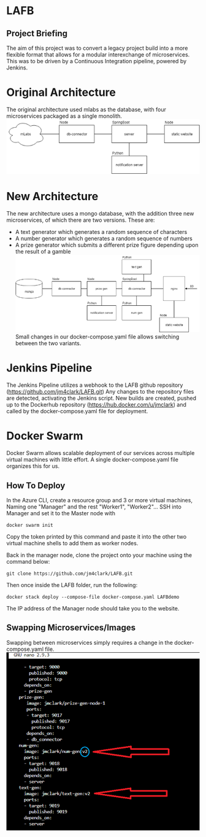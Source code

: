# LAFB

## Project Briefing
The aim of this project was to convert a legacy project build into a more flexible format that allows for a modular interexchange of microservices. This was to be driven by a Continuous Integration pipeline, powered by Jenkins.

# Original Architecture
The original architecture used mlabs as the database, with four microservices packaged as a single monolith.
![Image of Yaktocat](/images/Architecture1.png)

# New Architecture
The new architecture uses a mongo database, with the addition three new microservices, of which there are two versions. These are:
* A text generator which generates a random sequence of characters
* A number generator which generates a random sequence of numbers
* A prize generator which submits a different prize figure depending upon the result of a gamble
![Image of Yaktocat](/images/Architecture2.png)
Small changes in our docker-compose.yaml file allows switching between the two variants.

# Jenkins Pipeline
The Jenkins Pipeline utilizes a webhook to the LAFB github repository (https://github.com/jm4clark/LAFB.git)
Any changes to the repository files are detected, activating the Jenkins script.
New builds are created, pushed up to the Dockerhub repository (https://hub.docker.com/u/jmclark) and called by the docker-compose.yaml file for deployment.

# Docker Swarm
Docker Swarm allows scalable deployment of our services across multiple virtual machines with little effort. A single docker-compose.yaml file organizes this for us.


## How To Deploy
In the Azure CLI, create a resource group and 3 or more virtual machines, Naming one "Manager" and the rest "Worker1", "Worker2"...
SSH into Manager and set it to the Master node with
```
docker swarm init
```
Copy the token printed by this command and paste it into the other two virtual machine shells to add them as worker nodes.

Back in the manager node, clone the project onto your machine using the command below:
```
git clone https://github.com/jm4clark/LAFB.git
```
Then once inside the LAFB folder, run the following:
```
docker stack deploy --compose-file docker-compose.yaml LAFBdemo
```
The IP address of the Manager node should take you to the website.

## Swapping Microservices/Images
Swapping between microservices simply requires a change in the docker-compose.yaml file.
![Image of Yaktocat](/images/Microservice%20Change%20Guide.png)
